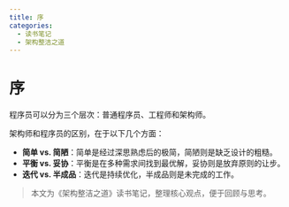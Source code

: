 ```yaml
---
title: 序
categories:
  - 读书笔记
  - 架构整洁之道
---
```


# 序

程序员可以分为三个层次：普通程序员、工程师和架构师。

架构师和程序员的区别，在于以下几个方面：

- **简单 vs. 简陋**：简单是经过深思熟虑后的极简，简陋则是缺乏设计的粗糙。
- **平衡 vs. 妥协**：平衡是在多种需求间找到最优解，妥协则是放弃原则的让步。
- **迭代 vs. 半成品**：迭代是持续优化，半成品则是未完成的工作。

> 本文为《架构整洁之道》读书笔记，整理核心观点，便于回顾与思考。
